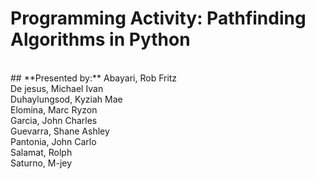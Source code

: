 # Programming Activity: Pathfinding Algorithms in Python
<br/>
##  **Presented by:** 
Abayari, Rob Fritz <br/>
De jesus, Michael Ivan <br/>
Duhaylungsod, Kyziah Mae <br/>
Elomina, Marc Ryzon <br/>
Garcia, John Charles <br/>
Guevarra, Shane Ashley <br/>
Pantonia, John Carlo <br/>
Salamat, Rolph <br/>
Saturno, M-jey <br/>
